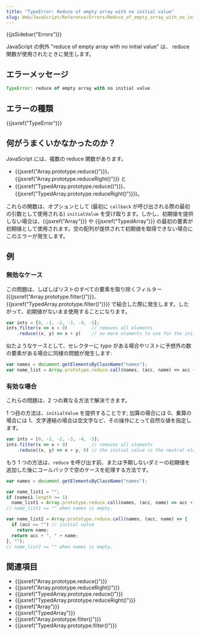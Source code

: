 ```yaml
---
title: "TypeError: Reduce of empty array with no initial value"
slug: Web/JavaScript/Reference/Errors/Reduce_of_empty_array_with_no_initial_value
---
```


{{jsSidebar("Errors")}}

JavaScript の例外 "reduce of empty array with no initial value" は、 reduce 関数が使用されたときに発生します。

## エラーメッセージ

```js
TypeError: reduce of empty array with no initial value
```

## エラーの種類

{{jsxref("TypeError")}}

## 何がうまくいかなかったのか？

JavaScript には、複数の reduce 関数があります。

- {{jsxref("Array.prototype.reduce()")}}、{{jsxref("Array.prototype.reduceRight()")}} と
- {{jsxref("TypedArray.prototype.reduce()")}}、{{jsxref("TypedArray.prototype.reduceRight()")}})。

これらの関数は、オプションとして (最初に `callback` が呼び出される際の最初の引数として使用される) `initialValue` を受け取ります。しかし、初期値を提供しない場合は、{{jsxref("Array")}} や {{jsxref("TypedArray")}} の最初の要素が初期値として使用されます。空の配列が提供されて初期値を取得できない場合にこのエラーが発生します。

## 例

### 無効なケース

この問題は、しばしばリストのすべての要素を取り除くフィルター ({{jsxref("Array.prototype.filter()")}}、{{jsxref("TypedArray.prototype.filter()")}}) で結合した際に発生します。したがって、初期値がないまま使用することになります。

```js example-bad
var ints = [0, -1, -2, -3, -4, -5];
ints.filter(x => x > 0)         // removes all elements
    .reduce((x, y) => x + y)    // no more elements to use for the initial value.
```

似たようなケースとして、セレクターに typo がある場合やリストに予想外の数の要素がある場合に同様の問題が発生します:

```js example-bad
var names = document.getElementsByClassName("names");
var name_list = Array.prototype.reduce.call(names, (acc, name) => acc + ", " + name);
```

### 有効な場合

これらの問題は、2 つの異なる方法で解決できます。

1 つ目の方法は、`initialValue` を提供することです; 加算の場合には 0、乗算の場合には 1、文字連結の場合は空文字など、その操作にとって自然な値を指定します。

```js example-good
var ints = [0, -1, -2, -3, -4, -5];
ints.filter(x => x < 0)         // removes all elements
    .reduce((x, y) => x + y, 0) // the initial value is the neutral element of the addition
```

もう 1 つの方法は、`reduce` を呼び出す前、または予期しないダミーの初期値を追加した後にコールバックで空のケースを処理する方法です。

```js example-good
var names = document.getElementsByClassName("names");

var name_list1 = "";
if (names1.length >= 1)
  name_list1 = Array.prototype.reduce.call(names, (acc, name) => acc + ", " + name);
// name_list1 == "" when names is empty.

var name_list2 = Array.prototype.reduce.call(names, (acc, name) => {
  if (acc == "") // initial value
    return name;
  return acc + ", " + name;
}, "");
// name_list2 == "" when names is empty.
```

## 関連項目

- {{jsxref("Array.prototype.reduce()")}}
- {{jsxref("Array.prototype.reduceRight()")}}
- {{jsxref("TypedArray.prototype.reduce()")}}
- {{jsxref("TypedArray.prototype.reduceRight()")}}
- {{jsxref("Array")}}
- {{jsxref("TypedArray")}}
- {{jsxref("Array.prototype.filter()")}}
- {{jsxref("TypedArray.prototype.filter()")}}
